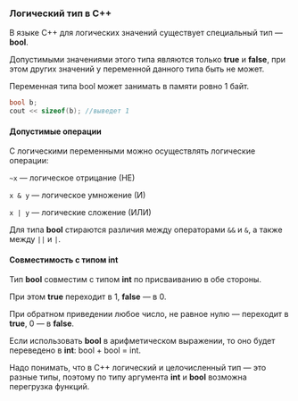 ### Логический тип в С++ ###

В языке С++ для логических значений существует специальный тип — **bool**.

Допустимыми значениями этого типа являются только **true** и **false**, при этом других значений у переменной 
данного типа быть не может.

Переменная типа bool может занимать в памяти ровно 1 байт.
```c++
bool b;
cout << sizeof(b); //выведет 1
```

#### Допустимые операции ####

С логическими переменными можно осуществлять логические операции:

`~x` — логическое отрицание (НЕ)

`x & y` — логическое умножение (И)

`x | y` — логические сложение (ИЛИ)

Для типа **bool** стираются различия между операторами `&&` и `&`, а также между `||` и `|`.

#### Совместимость с типом int ####

Тип **bool** совместим с типом **int** по присваиванию в обе стороны.

При этом **true** переходит в 1, **false** — в 0.

При обратном приведении любое число, не равное нулю — переходит в **true**, 0 — в **false**.

Если использовать **bool** в арифметическом выражении, то оно будет переведено в **int**: bool + bool = int.

Надо понимать, что в С++ логический и целочисленный тип — это разные типы, поэтому по типу аргумента **int** 
и **bool** возможна перегрузка функций.
